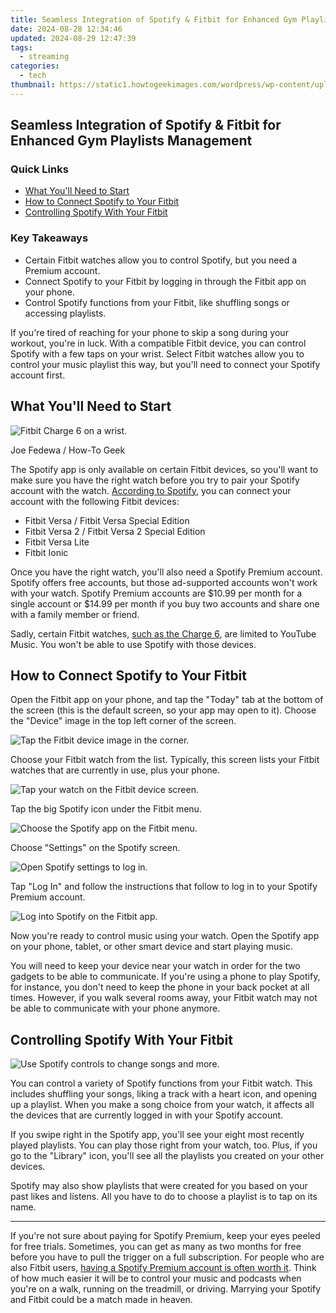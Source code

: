 ```yaml
---
title: Seamless Integration of Spotify & Fitbit for Enhanced Gym Playlists Management
date: 2024-08-28 12:34:46
updated: 2024-08-29 12:47:39
tags:
  - streaming
categories:
  - tech
thumbnail: https://static1.howtogeekimages.com/wordpress/wp-content/uploads/wm/2023/10/fitbit-charge-6-11.png
---
```


## Seamless Integration of Spotify & Fitbit for Enhanced Gym Playlists Management

### Quick Links

* [What You'll Need to Start](https://audio-editing.techidaily.com/updated-the-engineers-choice-selecting-premium-websites-for-advanced-mp3-editing-techniques-for-2024/)
* [How to Connect Spotify to Your Fitbit](https://some-techniques.techidaily.com/excellent-free-memes-at-your-fingertips-for-2024/)
* [Controlling Spotify With Your Fitbit](https://review-topics.techidaily.com/in-2024-complete-tutorial-to-use-gps-joystick-to-fake-gps-location-on-vivo-v30-pro-drfone-by-drfone-virtual-android/)

### Key Takeaways

* Certain Fitbit watches allow you to control Spotify, but you need a Premium account.
* Connect Spotify to your Fitbit by logging in through the Fitbit app on your phone.
* Control Spotify functions from your Fitbit, like shuffling songs or accessing playlists.

 If you're tired of reaching for your phone to skip a song during your workout, you're in luck. With a compatible Fitbit device, you can control Spotify with a few taps on your wrist. Select Fitbit watches allow you to control your music playlist this way, but you'll need to connect your Spotify account first.

##  What You'll Need to Start

![Fitbit Charge 6 on a wrist.](https://static1.howtogeekimages.com/wordpress/wp-content/uploads/wm/2023/10/fitbit-charge-6-14.png) 

Joe Fedewa / How-To Geek

 The Spotify app is only available on certain Fitbit devices, so you'll want to make sure you have the right watch before you try to pair your Spotify account with the watch. [According to Spotify](https://support.spotify.com/us/article/spotify-on-fitbit/), you can connect your account with the following Fitbit devices:

* Fitbit Versa / Fitbit Versa Special Edition
* Fitbit Versa 2 / Fitbit Versa 2 Special Edition
* Fitbit Versa Lite
* Fitbit Ionic

 Once you have the right watch, you'll also need a Spotify Premium account. Spotify offers free accounts, but those ad-supported accounts won't work with your watch. Spotify Premium accounts are $10.99 per month for a single account or $14.99 per month if you buy two accounts and share one with a family member or friend.

 Sadly, certain Fitbit watches, [such as the Charge 6](https://hardware-updates.techidaily.com/how-to-update-your-steelseries-drivers-on-windows-devices/), are limited to YouTube Music. You won't be able to use Spotify with those devices.

##  How to Connect Spotify to Your Fitbit

 Open the Fitbit app on your phone, and tap the "Today" tab at the bottom of the screen (this is the default screen, so your app may open to it). Choose the "Device" image in the top left corner of the screen.

![Tap the Fitbit device image in the corner.](https://static1.howtogeekimages.com/wordpress/wp-content/uploads/2024/02/fitbit-device-image.jpg) 

 Choose your Fitbit watch from the list. Typically, this screen lists your Fitbit watches that are currently in use, plus your phone.

![Tap your watch on the Fitbit device screen.](https://static1.howtogeekimages.com/wordpress/wp-content/uploads/2024/02/fitbit-device-screen.jpg) 

 Tap the big Spotify icon under the Fitbit menu.

![Choose the Spotify app on the Fitbit menu.](https://static1.howtogeekimages.com/wordpress/wp-content/uploads/2024/02/spotify-app-on-fitbit-menu-2.jpeg) 

 Choose "Settings" on the Spotify screen.

![Open Spotify settings to log in.](https://static1.howtogeekimages.com/wordpress/wp-content/uploads/2024/02/fitbit-spotify-settings.jpeg) 

 Tap "Log In" and follow the instructions that follow to log in to your Spotify Premium account.

![Log into Spotify on the Fitbit app.](https://static1.howtogeekimages.com/wordpress/wp-content/uploads/2024/02/log-into-spotify-on-fitbit-2.jpeg) 

 Now you're ready to control music using your watch. Open the Spotify app on your phone, tablet, or other smart device and start playing music.

 You will need to keep your device near your watch in order for the two gadgets to be able to communicate. If you're using a phone to play Spotify, for instance, you don't need to keep the phone in your back pocket at all times. However, if you walk several rooms away, your Fitbit watch may not be able to communicate with your phone anymore.

##  Controlling Spotify With Your Fitbit

![Use Spotify controls to change songs and more.](https://static1.howtogeekimages.com/wordpress/wp-content/uploads/2024/02/spotify-controls.jpg) 

 You can control a variety of Spotify functions from your Fitbit watch. This includes shuffling your songs, liking a track with a heart icon, and opening up a playlist. When you make a song choice from your watch, it affects all the devices that are currently logged in with your Spotify account.

 If you swipe right in the Spotify app, you'll see your eight most recently played playlists. You can play those right from your watch, too. Plus, if you go to the "Library" icon, you'll see all the playlists you created on your other devices.

 Spotify may also show playlists that were created for you based on your past likes and listens. All you have to do to choose a playlist is to tap on its name.

---

 If you're not sure about paying for Spotify Premium, keep your eyes peeled for free trials. Sometimes, you can get as many as two months for free before you have to pull the trigger on a full subscription. For people who are also Fitbit users, [having a Spotify Premium account is often worth it](https://tech-renaissance.techidaily.com/unlocking-the-secrets-of-successful-tiktok-duets-for-beginners/). Think of how much easier it will be to control your music and podcasts when you're on a walk, running on the treadmill, or driving. Marrying your Spotify and Fitbit could be a match made in heaven.

<ins class="adsbygoogle"
     style="display:block"
     data-ad-format="autorelaxed"
     data-ad-client="ca-pub-7571918770474297"
     data-ad-slot="1223367746"></ins>



<ins class="adsbygoogle"
     style="display:block"
     data-ad-client="ca-pub-7571918770474297"
     data-ad-slot="8358498916"
     data-ad-format="auto"
     data-full-width-responsive="true"></ins>
